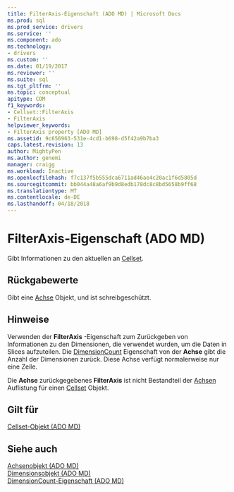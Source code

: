 ```yaml
---
title: FilterAxis-Eigenschaft (ADO MD) | Microsoft Docs
ms.prod: sql
ms.prod_service: drivers
ms.service: ''
ms.component: ado
ms.technology:
- drivers
ms.custom: ''
ms.date: 01/19/2017
ms.reviewer: ''
ms.suite: sql
ms.tgt_pltfrm: ''
ms.topic: conceptual
apitype: COM
f1_keywords:
- Cellset::FilterAxis
- FilterAxis
helpviewer_keywords:
- FilterAxis property [ADO MD]
ms.assetid: 9c656963-531e-4cd1-b698-d5f42a9b7ba3
caps.latest.revision: 13
author: MightyPen
ms.author: genemi
manager: craigg
ms.workload: Inactive
ms.openlocfilehash: f7c137f5b555dca6711ad46ae4c20ac1f6d5805d
ms.sourcegitcommit: bb044a48a6af9b9d8edb178dc8c8bd5658b9ff68
ms.translationtype: MT
ms.contentlocale: de-DE
ms.lasthandoff: 04/18/2018
---
```

# <a name="filteraxis-property-ado-md"></a>FilterAxis-Eigenschaft (ADO MD)
Gibt Informationen zu den aktuellen an [Cellset](../../../ado/reference/ado-md-api/cellset-object-ado-md.md).  
  
## <a name="return-values"></a>Rückgabewerte  
 Gibt eine [Achse](../../../ado/reference/ado-md-api/axis-object-ado-md.md) Objekt, und ist schreibgeschützt.  
  
## <a name="remarks"></a>Hinweise  
 Verwenden der **FilterAxis** -Eigenschaft zum Zurückgeben von Informationen zu den Dimensionen, die verwendet wurden, um die Daten in Slices aufzuteilen. Die [DimensionCount](../../../ado/reference/ado-md-api/dimensioncount-property-ado-md.md) Eigenschaft von der **Achse** gibt die Anzahl der Dimensionen zurück. Diese Achse verfügt normalerweise nur eine Zeile.  
  
 Die **Achse** zurückgegebenes **FilterAxis** ist nicht Bestandteil der [Achsen](../../../ado/reference/ado-md-api/axes-collection-ado-md.md) Auflistung für einen [Cellset](../../../ado/reference/ado-md-api/cellset-object-ado-md.md) Objekt.  
  
## <a name="applies-to"></a>Gilt für  
 [Cellset-Objekt (ADO MD)](../../../ado/reference/ado-md-api/cellset-object-ado-md.md)  
  
## <a name="see-also"></a>Siehe auch  
 [Achsenobjekt (ADO MD)](../../../ado/reference/ado-md-api/axis-object-ado-md.md)   
 [Dimensionsobjekt (ADO MD)](../../../ado/reference/ado-md-api/dimension-object-ado-md.md)   
 [DimensionCount-Eigenschaft (ADO MD)](../../../ado/reference/ado-md-api/dimensioncount-property-ado-md.md)

